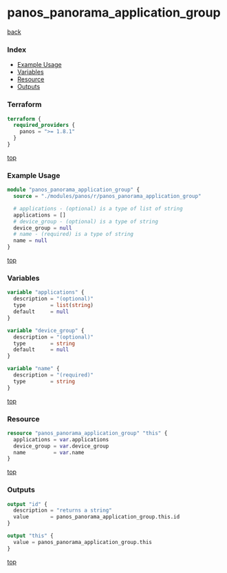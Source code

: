# panos_panorama_application_group

[back](../panos.md)

### Index

- [Example Usage](#example-usage)
- [Variables](#variables)
- [Resource](#resource)
- [Outputs](#outputs)

### Terraform

```terraform
terraform {
  required_providers {
    panos = ">= 1.8.1"
  }
}
```

[top](#index)

### Example Usage

```terraform
module "panos_panorama_application_group" {
  source = "./modules/panos/r/panos_panorama_application_group"

  # applications - (optional) is a type of list of string
  applications = []
  # device_group - (optional) is a type of string
  device_group = null
  # name - (required) is a type of string
  name = null
}
```

[top](#index)

### Variables

```terraform
variable "applications" {
  description = "(optional)"
  type        = list(string)
  default     = null
}

variable "device_group" {
  description = "(optional)"
  type        = string
  default     = null
}

variable "name" {
  description = "(required)"
  type        = string
}
```

[top](#index)

### Resource

```terraform
resource "panos_panorama_application_group" "this" {
  applications = var.applications
  device_group = var.device_group
  name         = var.name
}
```

[top](#index)

### Outputs

```terraform
output "id" {
  description = "returns a string"
  value       = panos_panorama_application_group.this.id
}

output "this" {
  value = panos_panorama_application_group.this
}
```

[top](#index)